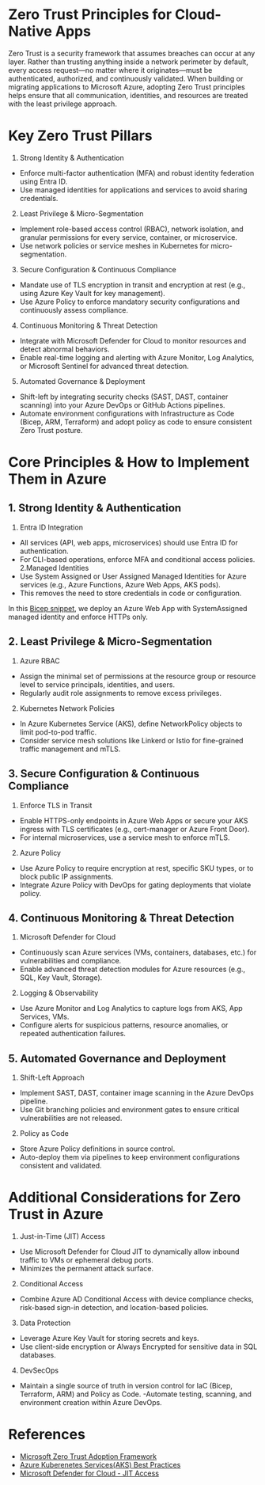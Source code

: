 # Zero Trust Principles for Cloud-Native Apps

Zero Trust is a security framework that assumes breaches can occur at any layer. Rather than trusting anything inside a network perimeter by default, every access request—no matter where it originates—must be authenticated, authorized, and continuously validated. When building or migrating applications to Microsoft Azure, adopting Zero Trust principles helps ensure that all communication, identities, and resources are treated with the least privilege approach.


# Key Zero Trust Pillars
1. Strong Identity & Authentication
- Enforce multi-factor authentication (MFA) and robust identity federation using Entra ID.
- Use managed identities for applications and services to avoid sharing credentials.

2. Least Privilege & Micro-Segmentation
- Implement role-based access control (RBAC), network isolation, and granular permissions for every service, container, or microservice.
- Use network policies or service meshes in Kubernetes for micro-segmentation.

3. Secure Configuration & Continuous Compliance
- Mandate use of TLS encryption in transit and encryption at rest (e.g., using Azure Key Vault for key management).
- Use Azure Policy to enforce mandatory security configurations and continuously assess compliance.

4. Continuous Monitoring & Threat Detection
- Integrate with Microsoft Defender for Cloud to monitor resources and detect abnormal behaviors.
- Enable real-time logging and alerting with Azure Monitor, Log Analytics, or Microsoft Sentinel for advanced threat detection.

5. Automated Governance & Deployment
- Shift-left by integrating security checks (SAST, DAST, container scanning) into your Azure DevOps or GitHub Actions pipelines.
- Automate environment configurations with Infrastructure as Code (Bicep, ARM, Terraform) and adopt policy as code to ensure consistent Zero Trust posture.

# Core Principles & How to Implement Them in Azure

## 1. Strong Identity & Authentication

1. Entra ID Integration
-  All services (API, web apps, microservices) should use Entra ID for authentication.
- For CLI-based operations, enforce MFA and conditional access policies.
2.Managed Identities
- Use System Assigned or User Assigned Managed Identities for Azure services (e.g., Azure Functions, Azure Web Apps, AKS pods).
- This removes the need to store credentials in code or configuration.

In this [Bicep snippet](docs/security/ZT/authsample.bicep), we deploy an Azure Web App with SystemAssigned managed identity and enforce HTTPs only. 


## 2. Least Privilege & Micro-Segmentation

1. Azure RBAC
- Assign the minimal set of permissions at the resource group or resource level to service principals, identities, and users.
- Regularly audit role assignments to remove excess privileges.
2. Kubernetes Network Policies
- In Azure Kubernetes Service (AKS), define NetworkPolicy objects to limit pod-to-pod traffic.
- Consider service mesh solutions like Linkerd or Istio for fine-grained traffic management and mTLS.

## 3. Secure Configuration & Continuous Compliance

1. Enforce TLS in Transit
- Enable HTTPS-only endpoints in Azure Web Apps or secure your AKS ingress with TLS certificates (e.g., cert-manager or Azure Front Door).
- For internal microservices, use a service mesh to enforce mTLS.
2. Azure Policy
- Use Azure Policy to require encryption at rest, specific SKU types, or to block public IP assignments.
- Integrate Azure Policy with DevOps for gating deployments that violate policy.

## 4. Continuous Monitoring & Threat Detection

1. Microsoft Defender for Cloud
- Continuously scan Azure services (VMs, containers, databases, etc.) for vulnerabilities and compliance.
- Enable advanced threat detection modules for Azure resources (e.g., SQL, Key Vault, Storage).
2. Logging & Observability
- Use Azure Monitor and Log Analytics to capture logs from AKS, App Services, VMs.
- Configure alerts for suspicious patterns, resource anomalies, or repeated authentication failures.

## 5. Automated Governance and Deployment

1. Shift-Left Approach
- Implement SAST, DAST, container image scanning in the Azure DevOps pipeline.
- Use Git branching policies and environment gates to ensure critical vulnerabilities are not released.
2. Policy as Code
- Store Azure Policy definitions in source control.
- Auto-deploy them via pipelines to keep environment configurations consistent and validated.


# Additional Considerations for Zero Trust in Azure

1. Just-in-Time (JIT) Access
- Use Microsoft Defender for Cloud JIT to dynamically allow inbound traffic to VMs or ephemeral debug ports.
- Minimizes the permanent attack surface.
2. Conditional Access
- Combine Azure AD Conditional Access with device compliance checks, risk-based sign-in detection, and location-based policies.
3. Data Protection
- Leverage Azure Key Vault for storing secrets and keys.
- Use client-side encryption or Always Encrypted for sensitive data in SQL databases.
4. DevSecOps
- Maintain a single source of truth in version control for IaC (Bicep, Terraform, ARM) and Policy as Code.
-Automate testing, scanning, and environment creation within Azure DevOps.


# References

* [Microsoft Zero Trust Adoption Framework](https://www.microsoft.com/en-us/security/business/zero-trust)
* [Azure Kuberenetes Services(AKS) Best Practices](https://learn.microsoft.com/en-us/azure/aks/best-practices)
* [Microsoft Defender for Cloud - JIT Access](https://learn.microsoft.com/en-us/azure/defender-for-cloud/just-in-time-access-overview?tabs=defender-for-container-arch-aks)

